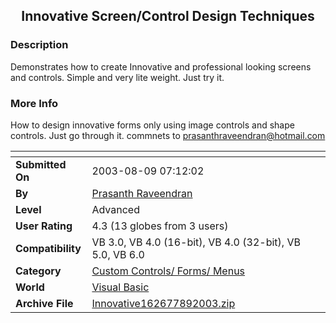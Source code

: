 ﻿<div align="center">

## Innovative Screen/Control Design Techniques


</div>

### Description

Demonstrates how to create Innovative and professional looking screens and controls. Simple and very lite weight. Just try it.
 
### More Info
 
How to design innovative forms only using image controls and shape controls. Just go through it. commnets to prasanthraveendran@hotmail.com


<span>             |<span>
---                |---
**Submitted On**   |2003-08-09 07:12:02
**By**             |[Prasanth Raveendran](https://github.com/Planet-Source-Code/PSCIndex/blob/master/ByAuthor/prasanth-raveendran.md)
**Level**          |Advanced
**User Rating**    |4.3 (13 globes from 3 users)
**Compatibility**  |VB 3\.0, VB 4\.0 \(16\-bit\), VB 4\.0 \(32\-bit\), VB 5\.0, VB 6\.0
**Category**       |[Custom Controls/ Forms/  Menus](https://github.com/Planet-Source-Code/PSCIndex/blob/master/ByCategory/custom-controls-forms-menus__1-4.md)
**World**          |[Visual Basic](https://github.com/Planet-Source-Code/PSCIndex/blob/master/ByWorld/visual-basic.md)
**Archive File**   |[Innovative162677892003\.zip](https://github.com/Planet-Source-Code/prasanth-raveendran-innovative-screen-control-design-techniques__1-47548/archive/master.zip)








